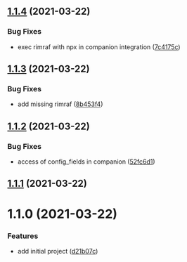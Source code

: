 ## [1.1.4](https://github.com/bitfocus/companion-module-linkbox-remote/compare/1.1.3...1.1.4) (2021-03-22)


### Bug Fixes

* exec rimraf with npx in companion integration ([7c4175c](https://github.com/bitfocus/companion-module-linkbox-remote/commit/7c4175c9055e036b21b5741ca8a5caf144ee88aa))

## [1.1.3](https://github.com/bitfocus/companion-module-linkbox-remote/compare/1.1.2...1.1.3) (2021-03-22)


### Bug Fixes

* add missing rimraf ([8b453f4](https://github.com/bitfocus/companion-module-linkbox-remote/commit/8b453f4364c3e719d2de8a90a9e9219a16fadec4))

## [1.1.2](https://github.com/bitfocus/companion-module-linkbox-remote/compare/1.1.1...1.1.2) (2021-03-22)


### Bug Fixes

* access of config_fields in companion ([52fc6d1](https://github.com/bitfocus/companion-module-linkbox-remote/commit/52fc6d129f6456aeb996273cb59b8c71e62f1210))

## [1.1.1](https://github.com/bitfocus/companion-module-linkbox-remote/compare/1.1.0...1.1.1) (2021-03-22)

# 1.1.0 (2021-03-22)


### Features

* add initial project ([d21b07c](https://github.com/bitfocus/companion-module-linkbox-remote/commit/d21b07ce68e38c11e405de9049a4971dab9d2dc3))

